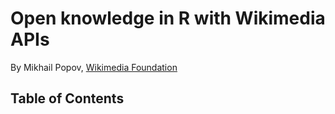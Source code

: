 # Open knowledge in R with Wikimedia APIs

By Mikhail Popov, [Wikimedia Foundation](https://wikimediafoundation.org)

## Table of Contents
